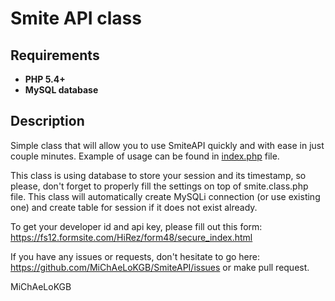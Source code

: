 # Smite API class

## Requirements
* **PHP 5.4+**
* **MySQL database**

## Description

Simple class that will allow you to use SmiteAPI quickly and with ease in just couple minutes.
Example of usage can be found in [index.php](https://github.com/MiChAeLoKGB/SmiteAPI/blob/master/index.php) file.

This class is using database to store your session and its timestamp, so please, don't forget to properly fill the settings on top of smite.class.php file.
This class will automatically create MySQLi connection (or use existing one) and create table for session if it does not exist already.

To get your developer id and api key, please fill out this form: <https://fs12.formsite.com/HiRez/form48/secure_index.html>

If you have any issues or requests, don't hesitate to go here: https://github.com/MiChAeLoKGB/SmiteAPI/issues or make pull request.

MiChAeLoKGB

